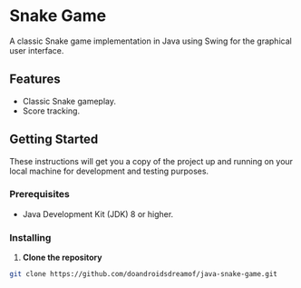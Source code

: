 # Snake Game

A classic Snake game implementation in Java using Swing for the graphical user interface.

## Features

- Classic Snake gameplay.
- Score tracking.

## Getting Started

These instructions will get you a copy of the project up and running on your local machine for development and testing purposes.

### Prerequisites

- Java Development Kit (JDK) 8 or higher.

### Installing

1. **Clone the repository**

```bash
git clone https://github.com/doandroidsdreamof/java-snake-game.git
